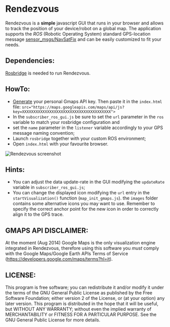 Rendezvous
==========

Rendezvous is a **simple** javascript GUI that runs in your browser and allows to track the position of your device/robot on a global map.
The application supports the _ROS_ (Robotic Operating System) standard GPS-location message [sensor_msgs/NavSatFix](http://docs.ros.org/hydro/api/sensor_msgs/html/msg/NavSatFix.html) and can be easily customized to fit your needs.

Dependencies:
-------------
[Rosbridge](http://wiki.ros.org/rosbridge_suite) is needed to run Rendezvous.
    
HowTo:
------

* [Generate](https://code.google.com/apis/console) your personal Gmaps API key. Then paste it in the `index.html` file:
    `src="https://maps.googleapis.com/maps/api/js?key=XXXXXXXXXXXXXXXXXXXXXXXXXXXXXXXXXXXXXXX">`
* In the `subscriber_ros_gui.js` be sure to set the `url` parameter in the `ros` variable to match your rosbridge configuration and
* set the `name` parameter in the `listener` variable accordingly to your GPS message naming convention;
* Launch `rosbridge` together with your custom ROS environment;
* Open `index.html` with your favourite browser.

![Rendezvous screenshot](http://oi61.tinypic.com/kejiiu.jpg "Rendezvous screenshot")

Hints:
------
* You can adjust the data update-rate in the GUI modifying the `updateRate` variable in `subscriber_ros_gui.js`;
* You can change the displayed icon modifying the `url` entry in the `startVisualization()` function (`map_init_gmaps.js`). the `images` folder contains some alternative icons you may want to use. Remember to specify the correct anchor point for the new icon in order to correctly align it to the GPS trace.

GMAPS API DISCLAIMER: 
---------------------
At the moment (Aug 2014) Google Maps is the only visualization engine integrated in Rendezvous, therefore using this software you *must* comply with the Google Maps/Google Earth APIs Terms of Service (https://developers.google.com/maps/terms?hl=it).  

LICENSE:
--------
This program is free software; you can redistribute it and/or modify it under the terms of the GNU General Public License as published by the Free Software Foundation; either version 2 of the License, or (at your option) any later version.
This program is distributed in the hope that it will be useful, but WITHOUT ANY WARRANTY; without even the implied warranty of MERCHANTABILITY or FITNESS FOR A PARTICULAR PURPOSE. See the GNU General Public License for more details.
